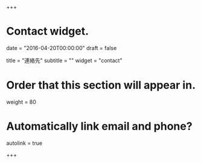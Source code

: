 +++
# Contact widget.

date = "2016-04-20T00:00:00"
draft = false

title = "連絡先"
subtitle = ""
widget = "contact"

# Order that this section will appear in.
weight = 80

# Automatically link email and phone?
autolink = true

+++

